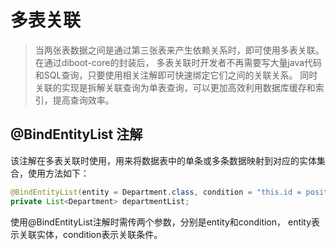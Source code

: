 # 多表关联

> 当两张表数据之间是通过第三张表来产生依赖关系时，即可使用多表关联。在通过diboot-core的封装后，
多表关联时开发者不再需要写大量java代码和SQL查询，只要使用相关注解即可快速绑定它们之间的关联关系。
同时关联的实现是拆解关联查询为单表查询，可以更加高效利用数据库缓存和索引，提高查询效率。

## @BindEntityList 注解

该注解在多表关联时使用，用来将数据表中的单条或多条数据映射到对应的实体集合，使用方法如下：
```java
@BindEntityList(entity = Department.class, condition = "this.id = position_department.position_id AND position_department.department_id = id AND position_department.deleted = 0")
private List<Department> departmentList;
```
使用@BindEntityList注解时需传两个参数，分别是entity和condition，
entity表示关联实体，condition表示关联条件。